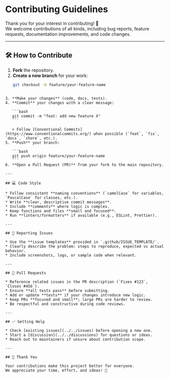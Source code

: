 # Contributing Guidelines

Thank you for your interest in contributing! 🎉  
We welcome contributions of all kinds, including bug reports, feature requests, documentation improvements, and code changes.  

---

## 🛠 How to Contribute

1. **Fork** the repository.  
2. **Create a new branch** for your work:  
   ```bash
   git checkout -b feature/your-feature-name
````

3. **Make your changes** (code, docs, tests).
4. **Commit** your changes with a clear message:

   ```bash
   git commit -m "feat: add new feature X"
   ```

   > Follow [Conventional Commits](https://www.conventionalcommits.org/) when possible (`feat`, `fix`, `docs`, `chore`, etc.).
5. **Push** your branch:

   ```bash
   git push origin feature/your-feature-name
   ```
6. **Open a Pull Request (PR)** from your fork to the main repository.

---

## 💻 Code Style

* Follow consistent **naming conventions** (`camelCase` for variables, `PascalCase` for classes, etc.).
* Write **clear, descriptive commit messages**.
* Include **comments** where logic is complex.
* Keep functions and files **small and focused**.
* Run **linters/formatters** if available (e.g., ESLint, Prettier).

---

## 🐛 Reporting Issues

* Use the **issue templates** provided in `.github/ISSUE_TEMPLATE/`.
* Clearly describe the problem: steps to reproduce, expected vs actual behavior.
* Include screenshots, logs, or sample code when relevant.

---

## 🔀 Pull Requests

* Reference related issues in the PR description (`Fixes #123`, `Closes #456`).
* Ensure **all tests pass** before submitting.
* Add or update **tests** if your changes introduce new logic.
* Keep PRs **focused and small**; large PRs are harder to review.
* Be respectful and constructive during code reviews.

---

## ✅ Getting Help

* Check [existing issues](../../issues) before opening a new one.
* Start a [discussion](../../discussions) for questions or ideas.
* Reach out to maintainers if unsure about contribution scope.

---

## 🙏 Thank You

Your contributions make this project better for everyone.
We appreciate your time, effort, and ideas! 🚀
